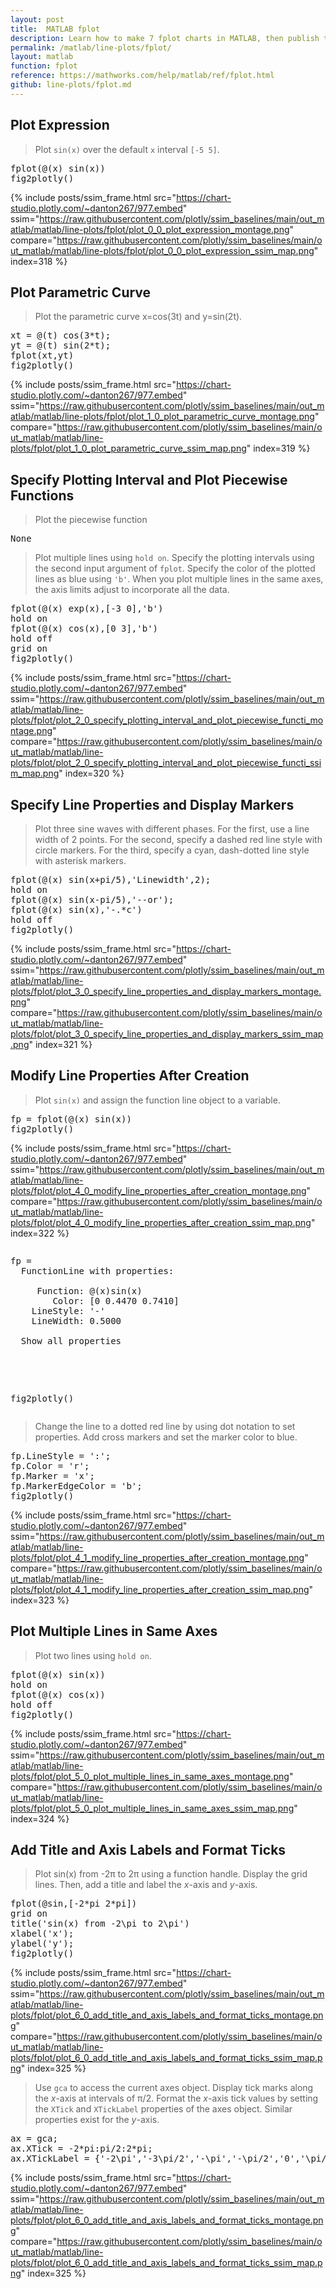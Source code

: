 ```yaml
---
layout: post
title:  MATLAB fplot
description: Learn how to make 7 fplot charts in MATLAB, then publish them to the Web with Plotly.
permalink: /matlab/line-plots/fplot/
layout: matlab
function: fplot
reference: https://mathworks.com/help/matlab/ref/fplot.html
github: line-plots/fplot.md
---
```


## Plot Expression

> Plot `sin(x)` over the default `x` interval `[-5 5]`.

<pre class="mcode">fplot(@(x) sin(x))
fig2plotly()</pre>
{% include posts/ssim_frame.html 
  src="https://chart-studio.plotly.com/~danton267/977.embed" 
  ssim="https://raw.githubusercontent.com/plotly/ssim_baselines/main/out_matlab/matlab/line-plots/fplot/plot_0_0_plot_expression_montage.png" 
  compare="https://raw.githubusercontent.com/plotly/ssim_baselines/main/out_matlab/matlab/line-plots/fplot/plot_0_0_plot_expression_ssim_map.png" 
  index=318
%}



<!--------------------- EXAMPLE BREAK ------------------------->

## Plot Parametric Curve

> Plot the parametric curve x=cos(3t) and y=sin(2t).

<pre class="mcode">xt = @(t) cos(3*t);
yt = @(t) sin(2*t);
fplot(xt,yt)
fig2plotly()</pre>
{% include posts/ssim_frame.html 
  src="https://chart-studio.plotly.com/~danton267/977.embed" 
  ssim="https://raw.githubusercontent.com/plotly/ssim_baselines/main/out_matlab/matlab/line-plots/fplot/plot_1_0_plot_parametric_curve_montage.png" 
  compare="https://raw.githubusercontent.com/plotly/ssim_baselines/main/out_matlab/matlab/line-plots/fplot/plot_1_0_plot_parametric_curve_ssim_map.png" 
  index=319
%}



<!--------------------- EXAMPLE BREAK ------------------------->

## Specify Plotting Interval and Plot Piecewise Functions

> Plot the piecewise function

> 

<pre class="mcode">None</pre>
> 

> Plot multiple lines using `hold on`. Specify the plotting intervals using the second input argument of `fplot`. Specify the color of the plotted lines as blue using `'b'`. When you plot multiple lines in the same axes, the axis limits adjust to incorporate all the data.

<pre class="mcode">fplot(@(x) exp(x),[-3 0],'b')
hold on
fplot(@(x) cos(x),[0 3],'b')
hold off
grid on
fig2plotly()</pre>
{% include posts/ssim_frame.html 
  src="https://chart-studio.plotly.com/~danton267/977.embed" 
  ssim="https://raw.githubusercontent.com/plotly/ssim_baselines/main/out_matlab/matlab/line-plots/fplot/plot_2_0_specify_plotting_interval_and_plot_piecewise_functi_montage.png" 
  compare="https://raw.githubusercontent.com/plotly/ssim_baselines/main/out_matlab/matlab/line-plots/fplot/plot_2_0_specify_plotting_interval_and_plot_piecewise_functi_ssim_map.png" 
  index=320
%}



<!--------------------- EXAMPLE BREAK ------------------------->

## Specify Line Properties and Display Markers

> Plot three sine waves with different phases. For the first, use a line width of 2 points. For the second, specify a dashed red line style with circle markers. For the third, specify a cyan, dash-dotted line style with asterisk markers.

<pre class="mcode">fplot(@(x) sin(x+pi/5),'Linewidth',2);
hold on
fplot(@(x) sin(x-pi/5),'--or');
fplot(@(x) sin(x),'-.*c')
hold off
fig2plotly()</pre>
{% include posts/ssim_frame.html 
  src="https://chart-studio.plotly.com/~danton267/977.embed" 
  ssim="https://raw.githubusercontent.com/plotly/ssim_baselines/main/out_matlab/matlab/line-plots/fplot/plot_3_0_specify_line_properties_and_display_markers_montage.png" 
  compare="https://raw.githubusercontent.com/plotly/ssim_baselines/main/out_matlab/matlab/line-plots/fplot/plot_3_0_specify_line_properties_and_display_markers_ssim_map.png" 
  index=321
%}



<!--------------------- EXAMPLE BREAK ------------------------->

## Modify Line Properties After Creation

> Plot `sin(x)` and assign the function line object to a variable.

<pre class="mcode">fp = fplot(@(x) sin(x))
fig2plotly()</pre>
{% include posts/ssim_frame.html 
  src="https://chart-studio.plotly.com/~danton267/977.embed" 
  ssim="https://raw.githubusercontent.com/plotly/ssim_baselines/main/out_matlab/matlab/line-plots/fplot/plot_4_0_modify_line_properties_after_creation_montage.png" 
  compare="https://raw.githubusercontent.com/plotly/ssim_baselines/main/out_matlab/matlab/line-plots/fplot/plot_4_0_modify_line_properties_after_creation_ssim_map.png" 
  index=322
%}

<pre class="mcode"><div class="codeoutput"><pre>fp = 
  FunctionLine with properties:

     Function: @(x)sin(x)
        Color: [0 0.4470 0.7410]
    LineStyle: '-'
    LineWidth: 0.5000

  Show all properties

</pre></div>
fig2plotly()</pre>
> Change the line to a dotted red line by using dot notation to set properties. Add cross markers and set the marker color to blue. 

<pre class="mcode">fp.LineStyle = ':';
fp.Color = 'r';
fp.Marker = 'x';
fp.MarkerEdgeColor = 'b';
fig2plotly()</pre>
{% include posts/ssim_frame.html 
  src="https://chart-studio.plotly.com/~danton267/977.embed" 
  ssim="https://raw.githubusercontent.com/plotly/ssim_baselines/main/out_matlab/matlab/line-plots/fplot/plot_4_1_modify_line_properties_after_creation_montage.png" 
  compare="https://raw.githubusercontent.com/plotly/ssim_baselines/main/out_matlab/matlab/line-plots/fplot/plot_4_1_modify_line_properties_after_creation_ssim_map.png" 
  index=323
%}



<!--------------------- EXAMPLE BREAK ------------------------->

## Plot Multiple Lines in Same Axes

> Plot two lines using `hold on`.

<pre class="mcode">fplot(@(x) sin(x))
hold on 
fplot(@(x) cos(x))
hold off
fig2plotly()</pre>
{% include posts/ssim_frame.html 
  src="https://chart-studio.plotly.com/~danton267/977.embed" 
  ssim="https://raw.githubusercontent.com/plotly/ssim_baselines/main/out_matlab/matlab/line-plots/fplot/plot_5_0_plot_multiple_lines_in_same_axes_montage.png" 
  compare="https://raw.githubusercontent.com/plotly/ssim_baselines/main/out_matlab/matlab/line-plots/fplot/plot_5_0_plot_multiple_lines_in_same_axes_ssim_map.png" 
  index=324
%}



<!--------------------- EXAMPLE BREAK ------------------------->

## Add Title and Axis Labels and Format Ticks

> Plot sin(x) from -2π to 2π using a function handle. Display the grid lines. Then, add a title and label the *x*-axis and *y*-axis.

<pre class="mcode">fplot(@sin,[-2*pi 2*pi])
grid on
title('sin(x) from -2\pi to 2\pi')
xlabel('x');
ylabel('y');
fig2plotly()</pre>
{% include posts/ssim_frame.html 
  src="https://chart-studio.plotly.com/~danton267/977.embed" 
  ssim="https://raw.githubusercontent.com/plotly/ssim_baselines/main/out_matlab/matlab/line-plots/fplot/plot_6_0_add_title_and_axis_labels_and_format_ticks_montage.png" 
  compare="https://raw.githubusercontent.com/plotly/ssim_baselines/main/out_matlab/matlab/line-plots/fplot/plot_6_0_add_title_and_axis_labels_and_format_ticks_ssim_map.png" 
  index=325
%}

> Use `gca` to access the current axes object. Display tick marks along the *x*-axis at intervals of π/2. Format the *x*-axis tick values by setting the `XTick` and `XTickLabel` properties of the axes object. Similar properties exist for the *y*-axis.

<pre class="mcode">ax = gca;
ax.XTick = -2*pi:pi/2:2*pi;
ax.XTickLabel = {'-2\pi','-3\pi/2','-\pi','-\pi/2','0','\pi/2','\pi','3\pi/2','2\pi'};</pre>
{% include posts/ssim_frame.html 
  src="https://chart-studio.plotly.com/~danton267/977.embed" 
  ssim="https://raw.githubusercontent.com/plotly/ssim_baselines/main/out_matlab/matlab/line-plots/fplot/plot_6_0_add_title_and_axis_labels_and_format_ticks_montage.png" 
  compare="https://raw.githubusercontent.com/plotly/ssim_baselines/main/out_matlab/matlab/line-plots/fplot/plot_6_0_add_title_and_axis_labels_and_format_ticks_ssim_map.png" 
  index=325
%}



<!--------------------- EXAMPLE BREAK ------------------------->

